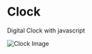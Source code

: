 # Clock
Digital Clock with javascript

![Clock Image](https://github.com/aemreer/Clock/assets/118760940/0ad1d4a7-6b7f-4fd0-9012-fb3d3517648b)
